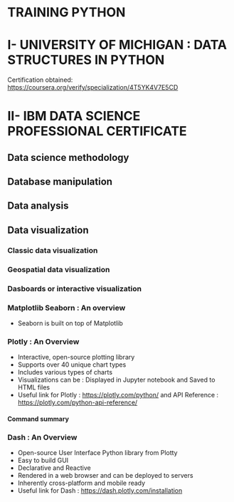 # TRAINING PYTHON

# I- UNIVERSITY OF MICHIGAN : DATA STRUCTURES IN PYTHON

Certification obtained: https://coursera.org/verify/specialization/4T5YK4V7E5CD
# II- IBM DATA SCIENCE PROFESSIONAL CERTIFICATE

## Data science methodology

## Database manipulation 

## Data analysis

## Data visualization 

### Classic data visualization

### Geospatial data visualization

### Dasboards or interactive visualization

### Matplotlib Seaborn : An overview
- Seaborn is built on top of Matplotlib

### Plotly : An Overview
- Interactive, open-source plotting library
- Supports over 40 unique chart types
- Includes various types of charts
- Visualizations can be :
    Displayed in Jupyter notebook and Saved to HTML files
- Useful link for Plotly : https://plotly.com/python/ and API Reference : https://plotly.com/python-api-reference/
#### Command summary

### Dash : An Overview
- Open-source User Interface Python library from Plotty
- Easy to build GUI
- Declarative and Reactive
- Rendered in a web browser and can be deployed to servers
- Inherently cross-platform and mobile ready
- Useful link for Dash : https://dash.plotly.com/installation
  
